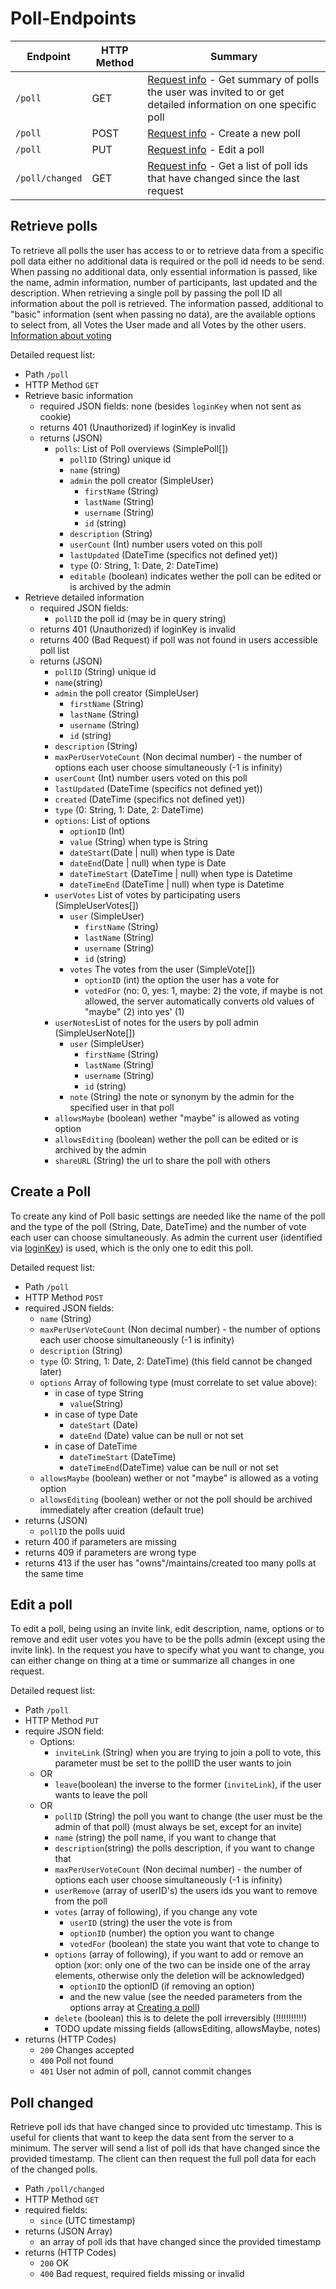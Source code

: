 # Poll-Endpoints

| Endpoint        | HTTP Method | Summary                                                                                                                             |
| --------------- | ----------- | ----------------------------------------------------------------------------------------------------------------------------------- |
| `/poll`         | GET         | [Request info](#retrieve-poll-list) - Get summary of polls the user was invited to or get detailed information on one specific poll |
| `/poll`         | POST        | [Request info](#create-a-poll) - Create a new poll                                                                                  |
| `/poll`         | PUT         | [Request info](#edit-a-poll) - Edit a poll                                                                                          |
| `/poll/changed` | GET         | [Request info](#poll-changed) - Get a list of poll ids that have changed since the last request                                     |

## Retrieve polls

To retrieve all polls the user has access to or to retrieve data from a specific poll data either no additional data is required or the poll id needs to be send.
When passing no additional data, only essential information is passed, like the name, admin information, number of participants, last updated and the description.
When retrieving a single poll by passing the poll ID all information about the poll is retrieved. The information passed, additional to "basic" information (sent when passing no data), are the available options to select from, all Votes the User made and all Votes by the other users. [Information about voting](#vote-endpoints)

Detailed request list:

-   Path `/poll`
-   HTTP Method `GET`
-   Retrieve basic information
    -   required JSON fields: none (besides `loginKey` when not sent as cookie)
    -   returns 401 (Unauthorized) if loginKey is invalid
    -   returns (JSON)
        -   `polls`: List of Poll overviews (SimplePoll[])
            -   `pollID` (String) unique id
            -   `name` (string)
            -   `admin` the poll creator (SimpleUser)
                -   `firstName` (String)
                -   `lastName` (String)
                -   `username` (String)
                -   `id` (string)
            -   `description` (String)
            -   `userCount` (Int) number users voted on this poll
            -   `lastUpdated` (DateTime (specifics not defined yet))
            -   `type` (0: String, 1: Date, 2: DateTime)
            -   `editable` (boolean) indicates wether the poll can be edited or is archived by the admin
-   Retrieve detailed information
    -   required JSON fields:
        -   `pollID` the poll id (may be in query string)
    -   returns 401 (Unauthorized) if loginKey is invalid
    -   returns 400 (Bad Request) if poll was not found in users accessible poll list
    -   returns (JSON)
        -   `pollID` (String) unique id
        -   `name`(string)
        -   `admin` the poll creator (SimpleUser)
            -   `firstName` (String)
            -   `lastName` (String)
            -   `username` (String)
            -   `id` (string)
        -   `description` (String)
        -   `maxPerUserVoteCount` (Non decimal number) - the number of options each user choose simultaneously (-1 is infinity)
        -   `userCount` (Int) number users voted on this poll
        -   `lastUpdated` (DateTime (specifics not defined yet))
        -   `created` (DateTime (specifics not defined yet))
        -   `type` (0: String, 1: Date, 2: DateTime)
        -   `options`: List of options
            -   `optionID` (Int)
            -   `value` (String) when type is String
            -   `dateStart`(Date | null) when type is Date
            -   `dateEnd`(Date | null) when type is Date
            -   `dateTimeStart` (DateTime | null) when type is Datetime
            -   `dateTimeEnd` (DateTime | null) when type is Datetime
        -   `userVotes` List of votes by participating users (SimpleUserVotes[])
            -   `user` (SimpleUser)
                -   `firstName` (String)
                -   `lastName` (String)
                -   `username` (String)
                -   `id` (string)
            -   `votes` The votes from the user (SimpleVote[])
                -   `optionID` (int) the option the user has a vote for
                -   `votedFor` (no: 0, yes: 1, maybe: 2) the vote, if maybe is not allowed, the server automatically converts old values of "maybe" (2) into yes' (1)
        -   `userNotes`List of notes for the users by poll admin (SimpleUserNote[])
            -   `user` (SimpleUser)
                -   `firstName` (String)
                -   `lastName` (String)
                -   `username` (String)
                -   `id` (string)
            -   `note` (String) the note or synonym by the admin for the specified user in that poll
        -   `allowsMaybe` (boolean) wether "maybe" is allowed as voting option
        -   `allowsEditing` (boolean) wether the poll can be edited or is archived by the admin
        -   `shareURL` (String) the url to share the poll with others

## Create a Poll

To create any kind of Poll basic settings are needed like the name of the poll and the type of the poll (String, Date, DateTime) and the number of vote each user can choose simultaneously. As admin the current user (identified via [loginKey](#login-method)) is used, which is the only one to edit this poll.

Detailed request list:

-   Path `/poll`
-   HTTP Method `POST`
-   required JSON fields:
    -   `name` (String)
    -   `maxPerUserVoteCount` (Non decimal number) - the number of options each user choose simultaneously (-1 is infinity)
    -   `description` (String)
    -   `type` (0: String, 1: Date, 2: DateTime) (this field cannot be changed later)
    -   `options` Array of following type (must correlate to set value above):
        -   in case of type String
            -   `value`(String)
        -   in case of type Date
            -   `dateStart` (Date)
            -   `dateEnd` (Date) value can be null or not set
        -   in case of DateTime
            -   `dateTimeStart` (DateTime)
            -   `dateTimeEnd`(DateTime) value can be null or not set
    -   `allowsMaybe` (boolean) wether or not "maybe" is allowed as a voting option
    -   `allowsEditing` (boolean) wether or not the poll should be archived immediately after creation (default true)
-   returns (JSON)
    -   `pollID` the polls uuid
-   return 400 if parameters are missing
-   returns 409 if parameters are wrong type
-   returns 413 if the user has "owns"/maintains/created too many polls at the same time

## Edit a poll

To edit a poll, being using an invite link, edit description, name, options or to remove and edit user votes you have to be the polls admin (except using the invite link). In the request you have to specify what you want to change, you can either change on thing at a time or summarize all changes in one request.

Detailed request list:

-   Path `/poll`
-   HTTP Method `PUT`
-   require JSON field:
    -   Options:
        -   `inviteLink` (String) when you are trying to join a poll to vote, this parameter must be set to the pollID the user wants to join
    -   OR
        -   `leave`(boolean) the inverse to the former (`inviteLink`), if the user wants to leave the poll
    -   OR
        -   `pollID` (String) the poll you want to change (the user must be the admin of that poll) (must always be set, except for an invite)
        -   `name` (string) the poll name, if you want to change that
        -   `description`(string) the polls description, if you want to change that
        -   `maxPerUserVoteCount` (Non decimal number) - the number of options each user choose simultaneously (-1 is infinity)
        -   `userRemove` (array of userID's) the users ids you want to remove from the poll
        -   `votes` (array of following), if you change any vote
            -   `userID` (string) the user the vote is from
            -   `optionID` (number) the option you want to change
            -   `votedFor` (boolean) the state you want that vote to change to
        -   `options` (array of following), if you want to add or remove an option (xor: only one of the two can be inside one of the array elements, otherwise only the deletion will be acknowledged)
            -   `optionID` the optionID (if removing an option)
            -   and the new value (see the needed parameters from the options array at [Creating a poll](#create-a-poll))
        -   `delete` (boolean) this is to delete the poll irreversibly (!!!!!!!!!!!)
        -   TODO update missing fields (allowsEditing, allowsMaybe, notes)
-   returns (HTTP Codes)
    -   `200` Changes accepted
    -   `400` Poll not found
    -   `401` User not admin of poll, cannot commit changes


## Poll changed

Retrieve poll ids that have changed since to provided utc timestamp. This is useful for clients that want to keep the data sent from the server to a minimum. The server will send a list of poll ids that have changed since the provided timestamp. The client can then request the full poll data for each of the changed polls.

-   Path `/poll/changed`
-   HTTP Method `GET`
-   required fields:
    -   `since` (UTC timestamp)
- returns (JSON Array)
    -   an array of poll ids that have changed since the provided timestamp
- returns (HTTP Codes)
    -   `200` OK
    -   `400` Bad request, required fields missing or invalid